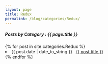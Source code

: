 ```yaml
---
layout: page
title: Redux
permalink: /blog/categories/Redux/
---
```


<h5> Posts by Category : {{ page.title }} </h5>

<div class="card">
{% for post in site.categories.Redux %}
 <li class="category-posts"><span>{{ post.date | date_to_string }}</span> &nbsp; <a href="{{ post.url }}">{{ post.title }}</a></li>
{% endfor %}
</div>